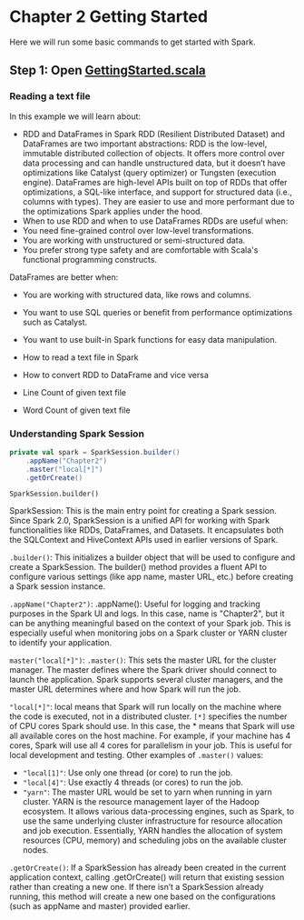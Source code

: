 # Chapter 2 Getting Started

Here we will run some basic commands to get started with Spark.

## Step 1: Open [GettingStarted.scala](../main/scala/Chapter2.scala)

### Reading a text file

In this example we will learn about:
- RDD and DataFrames in Spark
RDD (Resilient Distributed Dataset) and DataFrames are two important abstractions:
RDD is the low-level, immutable distributed collection of objects. It offers more control over data processing and can handle unstructured data, but it doesn’t have optimizations like Catalyst (query optimizer) or Tungsten (execution engine).
DataFrames are high-level APIs built on top of RDDs that offer optimizations, a SQL-like interface, and support for structured data (i.e., columns with types). They are easier to use and more performant due to the optimizations Spark applies under the hood.
- When to use RDD and when to use DataFrames
RDDs are useful when:
 - You need fine-grained control over low-level transformations. 
 - You are working with unstructured or semi-structured data. 
 - You prefer strong type safety and are comfortable with Scala's functional programming constructs.

DataFrames are better when:
 - You are working with structured data, like rows and columns. 
 - You want to use SQL queries or benefit from performance optimizations such as Catalyst. 
 - You want to use built-in Spark functions for easy data manipulation.


- How to read a text file in Spark
- How to convert RDD to DataFrame and vice versa
- Line Count of given text file
- Word Count of given text file


### Understanding Spark Session

```scala
private val spark = SparkSession.builder()
    .appName("Chapter2")
    .master("local[*]")
    .getOrCreate()
```

`SparkSession.builder()`

SparkSession: This is the main entry point for creating a Spark session. Since Spark 2.0, SparkSession is a unified API for working with Spark functionalities like RDDs, DataFrames, and Datasets.
It encapsulates both the SQLContext and HiveContext APIs used in earlier versions of Spark.

`.builder()`: This initializes a builder object that will be used to configure and create a SparkSession. The builder() method provides a fluent API to configure various settings (like app name, master URL, etc.) before creating a Spark session instance.

`.appName("Chapter2")`: .appName(): Useful for logging and tracking purposes in the Spark UI and logs. In this case, name is "Chapter2", but it can be anything meaningful based on the context of your Spark job. This is especially useful when monitoring jobs on a Spark cluster or YARN cluster to identify your application.

`master("local[*]")`: `.master()`: This sets the master URL for the cluster manager. The master defines where the Spark driver should connect to launch the application. Spark supports several cluster managers, and the master URL determines where and how Spark will run the job.

`"local[*]"`: local means that Spark will run locally on the machine where the code is executed, not in a distributed cluster. `[*]` specifies the number of CPU cores Spark should use. In this case, the * means that Spark will use all available cores on the host machine. For example, if your machine has 4 cores, Spark will use all 4 cores for parallelism in your job. This is useful for local development and testing.
Other examples of `.master()` values:

- `"local[1]"`: Use only one thread (or core) to run the job.
- `"local[4]"`: Use exactly 4 threads (or cores) to run the job.
- `"yarn"`: The master URL would be set to yarn when running in yarn cluster. YARN is the resource management layer of the Hadoop ecosystem. It allows various data-processing engines, such as Spark, to use the same underlying cluster infrastructure for resource allocation and job execution. Essentially, YARN handles the allocation of system resources (CPU, memory) and scheduling jobs on the available cluster nodes.


`.getOrCreate()`: If a SparkSession has already been created in the current application context, calling .getOrCreate() will return that existing session rather than creating a new one. If there isn’t a SparkSession already running, this method will create a new one based on the configurations (such as appName and master) provided earlier.
